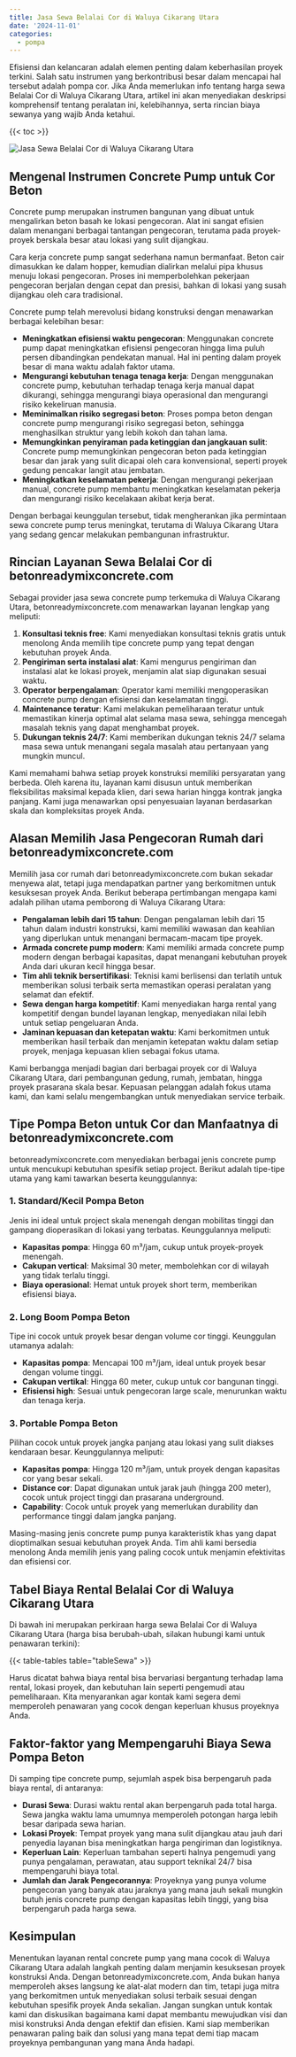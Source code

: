 ```yaml
---
title: Jasa Sewa Belalai Cor di Waluya Cikarang Utara
date: '2024-11-01'
categories:
  - pompa
---
```


Efisiensi dan kelancaran adalah elemen penting dalam keberhasilan proyek terkini. Salah satu instrumen yang berkontribusi besar dalam mencapai hal tersebut adalah pompa cor. Jika Anda memerlukan info tentang harga sewa Belalai Cor di Waluya Cikarang Utara, artikel ini akan menyediakan deskripsi komprehensif tentang peralatan ini, kelebihannya, serta rincian biaya sewanya yang wajib Anda ketahui.

{{< toc >}}

![Jasa Sewa Belalai Cor di Waluya Cikarang Utara](https://betoncor8.github.io/pump/concrete-pump%20(4).png)

## Mengenal Instrumen Concrete Pump untuk Cor Beton

Concrete pump merupakan instrumen bangunan yang dibuat untuk mengalirkan beton basah ke lokasi pengecoran. Alat ini sangat efisien dalam menangani berbagai tantangan pengecoran, terutama pada proyek-proyek berskala besar atau lokasi yang sulit dijangkau.

Cara kerja concrete pump sangat sederhana namun bermanfaat. Beton cair dimasukkan ke dalam hopper, kemudian dialirkan melalui pipa khusus menuju lokasi pengecoran. Proses ini memperbolehkan pekerjaan pengecoran berjalan dengan cepat dan presisi, bahkan di lokasi yang susah dijangkau oleh cara tradisional.

Concrete pump telah merevolusi bidang konstruksi dengan menawarkan berbagai kelebihan besar:

- **Meningkatkan efisiensi waktu pengecoran**: Menggunakan concrete pump dapat meningkatkan efisiensi pengecoran hingga lima puluh persen dibandingkan pendekatan manual. Hal ini penting dalam proyek besar di mana waktu adalah faktor utama.
- **Mengurangi kebutuhan tenaga tenaga kerja**: Dengan menggunakan concrete pump, kebutuhan terhadap tenaga kerja manual dapat dikurangi, sehingga mengurangi biaya operasional dan mengurangi risiko kekeliruan manusia.
- **Meminimalkan risiko segregasi beton**: Proses pompa beton dengan concrete pump mengurangi risiko segregasi beton, sehingga menghasilkan struktur yang lebih kokoh dan tahan lama.
- **Memungkinkan penyiraman pada ketinggian dan jangkauan sulit**: Concrete pump memungkinkan pengecoran beton pada ketinggian besar dan jarak yang sulit dicapai oleh cara konvensional, seperti proyek gedung pencakar langit atau jembatan.
- **Meningkatkan keselamatan pekerja**: Dengan mengurangi pekerjaan manual, concrete pump membantu meningkatkan keselamatan pekerja dan mengurangi risiko kecelakaan akibat kerja berat.

Dengan berbagai keunggulan tersebut, tidak mengherankan jika permintaan sewa concrete pump terus meningkat, terutama di Waluya Cikarang Utara yang sedang gencar melakukan pembangunan infrastruktur.

## Rincian Layanan Sewa Belalai Cor di betonreadymixconcrete.com

Sebagai provider jasa sewa concrete pump terkemuka di Waluya Cikarang Utara, betonreadymixconcrete.com menawarkan layanan lengkap yang meliputi:

1. **Konsultasi teknis free**: Kami menyediakan konsultasi teknis gratis untuk menolong Anda memilih tipe concrete pump yang tepat dengan kebutuhan proyek Anda.
2. **Pengiriman serta instalasi alat**: Kami mengurus pengiriman dan instalasi alat ke lokasi proyek, menjamin alat siap digunakan sesuai waktu.
3. **Operator berpengalaman**: Operator kami memiliki mengoperasikan concrete pump dengan efisiensi dan keselamatan tinggi.
4. **Maintenance teratur**: Kami melakukan pemeliharaan teratur untuk memastikan kinerja optimal alat selama masa sewa, sehingga mencegah masalah teknis yang dapat menghambat proyek.
5. **Dukungan teknis 24/7**: Kami memberikan dukungan teknis 24/7 selama masa sewa untuk menangani segala masalah atau pertanyaan yang mungkin muncul.

Kami memahami bahwa setiap proyek konstruksi memiliki persyaratan yang berbeda. Oleh karena itu, layanan kami disusun untuk memberikan fleksibilitas maksimal kepada klien, dari sewa harian hingga kontrak jangka panjang. Kami juga menawarkan opsi penyesuaian layanan berdasarkan skala dan kompleksitas proyek Anda.

## Alasan Memilih Jasa Pengecoran Rumah dari betonreadymixconcrete.com

Memilih jasa cor rumah dari betonreadymixconcrete.com bukan sekadar menyewa alat, tetapi juga mendapatkan partner yang berkomitmen untuk kesuksesan proyek Anda. Berikut beberapa pertimbangan mengapa kami adalah pilihan utama pemborong di Waluya Cikarang Utara:

- **Pengalaman lebih dari 15 tahun**: Dengan pengalaman lebih dari 15 tahun dalam industri konstruksi, kami memiliki wawasan dan keahlian yang diperlukan untuk menangani bermacam-macam tipe proyek.
- **Armada concrete pump modern**: Kami memiliki armada concrete pump modern dengan berbagai kapasitas, dapat menangani kebutuhan proyek Anda dari ukuran kecil hingga besar.
- **Tim ahli teknik bersertifikasi**: Teknisi kami berlisensi dan terlatih untuk memberikan solusi terbaik serta memastikan operasi peralatan yang selamat dan efektif.
- **Sewa dengan harga kompetitif**: Kami menyediakan harga rental yang kompetitif dengan bundel layanan lengkap, menyediakan nilai lebih untuk setiap pengeluaran Anda.
- **Jaminan kepuasan dan ketepatan waktu**: Kami berkomitmen untuk memberikan hasil terbaik dan menjamin ketepatan waktu dalam setiap proyek, menjaga kepuasan klien sebagai fokus utama.

Kami berbangga menjadi bagian dari berbagai proyek cor di Waluya Cikarang Utara, dari pembangunan gedung, rumah, jembatan, hingga proyek prasarana skala besar. Kepuasan pelanggan adalah fokus utama kami, dan kami selalu mengembangkan untuk menyediakan service terbaik.

## Tipe Pompa Beton untuk Cor dan Manfaatnya di betonreadymixconcrete.com

betonreadymixconcrete.com menyediakan berbagai jenis concrete pump untuk mencukupi kebutuhan spesifik setiap project. Berikut adalah tipe-tipe utama yang kami tawarkan beserta keunggulannya:

### 1\. Standard/Kecil Pompa Beton

Jenis ini ideal untuk project skala menengah dengan mobilitas tinggi dan gampang dioperasikan di lokasi yang terbatas. Keunggulannya meliputi:

- **Kapasitas pompa**: Hingga 60 m³/jam, cukup untuk proyek-proyek menengah.
- **Cakupan vertical**: Maksimal 30 meter, membolehkan cor di wilayah yang tidak terlalu tinggi.
- **Biaya operasional**: Hemat untuk proyek short term, memberikan efisiensi biaya.

### 2\. Long Boom Pompa Beton

Tipe ini cocok untuk proyek besar dengan volume cor tinggi. Keunggulan utamanya adalah:

- **Kapasitas pompa**: Mencapai 100 m³/jam, ideal untuk proyek besar dengan volume tinggi.
- **Cakupan vertikal**: Hingga 60 meter, cukup untuk cor bangunan tinggi.
- **Efisiensi high**: Sesuai untuk pengecoran large scale, menurunkan waktu dan tenaga kerja.

### 3\. Portable Pompa Beton

Pilihan cocok untuk proyek jangka panjang atau lokasi yang sulit diakses kendaraan besar. Keunggulannya meliputi:

- **Kapasitas pompa**: Hingga 120 m³/jam, untuk proyek dengan kapasitas cor yang besar sekali.
- **Distance cor**: Dapat digunakan untuk jarak jauh (hingga 200 meter), cocok untuk project tinggi dan prasarana underground.
- **Capability**: Cocok untuk proyek yang memerlukan durability dan performance tinggi dalam jangka panjang.

Masing-masing jenis concrete pump punya karakteristik khas yang dapat dioptimalkan sesuai kebutuhan proyek Anda. Tim ahli kami bersedia menolong Anda memilih jenis yang paling cocok untuk menjamin efektivitas dan efisiensi cor.

## Tabel Biaya Rental Belalai Cor di Waluya Cikarang Utara

Di bawah ini merupakan perkiraan harga sewa Belalai Cor di Waluya Cikarang Utara (harga bisa berubah-ubah, silakan hubungi kami untuk penawaran terkini):

{{< table-tables table="tableSewa" >}}

Harus dicatat bahwa biaya rental bisa bervariasi bergantung terhadap lama rental, lokasi proyek, dan kebutuhan lain seperti pengemudi atau pemeliharaan. Kita menyarankan agar kontak kami segera demi memperoleh penawaran yang cocok dengan keperluan khusus proyeknya Anda.

## Faktor-faktor yang Mempengaruhi Biaya Sewa Pompa Beton

Di samping tipe concrete pump, sejumlah aspek bisa berpengaruh pada biaya rental, di antaranya:

- **Durasi Sewa**: Durasi waktu rental akan berpengaruh pada total harga. Sewa jangka waktu lama umumnya memperoleh potongan harga lebih besar daripada sewa harian.
- **Lokasi Proyek**: Tempat proyek yang mana sulit dijangkau atau jauh dari penyedia layanan bisa meningkatkan harga pengiriman dan logistiknya.
- **Keperluan Lain**: Keperluan tambahan seperti halnya pengemudi yang punya pengalaman, perawatan, atau support teknikal 24/7 bisa mempengaruhi biaya total.
- **Jumlah dan Jarak Pengecorannya**: Proyeknya yang punya volume pengecoran yang banyak atau jaraknya yang mana jauh sekali mungkin butuh jenis concrete pump dengan kapasitas lebih tinggi, yang bisa berpengaruh pada harga sewa.

## Kesimpulan

Menentukan layanan rental concrete pump yang mana cocok di Waluya Cikarang Utara adalah langkah penting dalam menjamin kesuksesan proyek konstruksi Anda. Dengan betonreadymixconcrete.com, Anda bukan hanya memperoleh akses langsung ke alat-alat modern dan tim, tetapi juga mitra yang berkomitmen untuk menyediakan solusi terbaik sesuai dengan kebutuhan spesifik proyek Anda sekalian. Jangan sungkan untuk kontak kami dan diskusikan bagaimana kami dapat membantu mewujudkan visi dan misi konstruksi Anda dengan efektif dan efisien. Kami siap memberikan penawaran paling baik dan solusi yang mana tepat demi tiap macam proyeknya pembangunan yang mana Anda hadapi.
